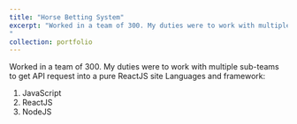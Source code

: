 ```yaml
---
title: "Horse Betting System"
excerpt: "Worked in a team of 300. My duties were to work with multiple sub-teams to get API request into a pure ReactJS site
"
collection: portfolio
---
```


Worked in a team of 300. My duties were to work with multiple sub-teams to get API request into a pure ReactJS site
Languages and framework: 

<ol>
<li>JavaScript</li>
<li>ReactJS</li>
<li>NodeJS</li>
</ol>
